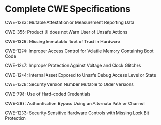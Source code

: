 

# Complete CWE Specifications

CWE-1283: Mutable Attestation or Measurement Reporting Data

CWE-356: Product UI does not Warn User of Unsafe Actions

CWE-1326: Missing Immutable Root of Trust in Hardware

CWE-1274: Improper Access Control for Volatile Memory Containing Boot Code

CWE-1247: Improper Protection Against Voltage and Clock Glitches

CWE-1244: Internal Asset Exposed to Unsafe Debug Access Level or State

CWE-1328: Security Version Number Mutable to Older Versions

CWE-798: Use of Hard-coded Credentials

CWE-288: Authentication Bypass Using an Alternate Path or Channel

CWE-1233: Security-Sensitive Hardware Controls with Missing Lock Bit Protection